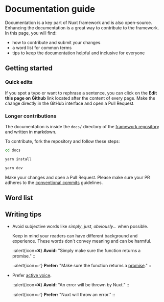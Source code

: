 # Documentation guide

Documentation is a key part of Nuxt framework and is also open-source. Enhancing the documentation is a great way to contribute to the framework. In this page, you will find:

- how to contribute and submit your changes
- a word list for common terms
- tips to keep the documentation helpful and inclusive for everyone

## Getting started

### Quick edits

If you spot a typo or want to rephrase a sentence, you can click on the **Edit this page on Github** link located after the content of every page.
Make the change directly in the GitHub interface and open a Pull Request.

### Longer contributions

The documentation is inside the `docs/` directory of the [framework repository](https://github.com/nuxt/framework) and written in markdown.

To contribute, fork the repository and follow these steps:

```bash
cd docs
```

```bash
yarn install
```

```bash
yarn dev
```

Make your changes and open a Pull Request. Please make sure your PR adheres to the [conventional commits](https://www.conventionalcommits.org/en/v1.0.0/) guidelines.

## Word list

## Writing tips

- Avoid subjective words like _simply_, _just_, _obviously..._ when possible.

  Keep in mind your readers can have different background and experience. These words don't convey meaning and can be harmful.

  ::alert{icon=❌}
  **Avoid:** "Simply make sure the function returns a promise."
  ::

  ::alert{icon=✅}
  **Prefer:** "Make sure the function returns a [promise](https://developer.mozilla.org/en-US/docs/Web/JavaScript/Reference/Global_Objects/Promise)."
  ::

- Prefer [active voice](https://developers.google.com/tech-writing/one/active-voice).

  ::alert{icon=❌}
  **Avoid:** "An error will be thrown by Nuxt."
  ::

  ::alert{icon=✅}
  **Prefer:** "Nuxt will throw an error."
  ::
